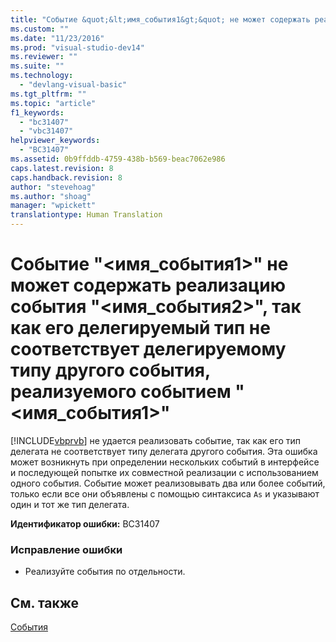 ```yaml
---
title: "Событие &quot;&lt;имя_события1&gt;&quot; не может содержать реализацию события &quot;&lt;имя_события2&gt;&quot;, так как его делегируемый тип не соответствует делегируемому типу другого события, реализуемого событием &quot;&lt;имя_события1&gt;&quot; | Microsoft Docs"
ms.custom: ""
ms.date: "11/23/2016"
ms.prod: "visual-studio-dev14"
ms.reviewer: ""
ms.suite: ""
ms.technology: 
  - "devlang-visual-basic"
ms.tgt_pltfrm: ""
ms.topic: "article"
f1_keywords: 
  - "bc31407"
  - "vbc31407"
helpviewer_keywords: 
  - "BC31407"
ms.assetid: 0b9ffddb-4759-438b-b569-beac7062e986
caps.latest.revision: 8
caps.handback.revision: 8
author: "stevehoag"
ms.author: "shoag"
manager: "wpickett"
translationtype: Human Translation
---
```

# Событие &quot;&lt;имя_события1&gt;&quot; не может содержать реализацию события &quot;&lt;имя_события2&gt;&quot;, так как его делегируемый тип не соответствует делегируемому типу другого события, реализуемого событием &quot;&lt;имя_события1&gt;&quot;
[!INCLUDE[vbprvb](../../csharp/programming-guide/concepts/linq/includes/vbprvb_md.md)] не удается реализовать событие, так как его тип делегата не соответствует типу делегата другого события. Эта ошибка может возникнуть при определении нескольких событий в интерфейсе и последующей попытке их совместной реализации с использованием одного события. Событие может реализовывать два или более событий, только если все они объявлены с помощью синтаксиса `As` и указывают один и тот же тип делегата.  
  
 **Идентификатор ошибки:** BC31407  
  
### Исправление ошибки  
  
-   Реализуйте события по отдельности.  
  
## См. также  
 [События](../../visual-basic/programming-guide/language-features/events/events.md)